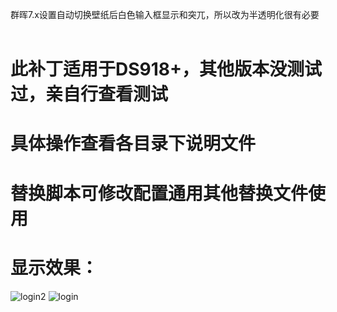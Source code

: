 群晖7.x设置自动切换壁纸后白色输入框显示和突兀，所以改为半透明化很有必要 <br>
<br>
# 此补丁适用于DS918+，其他版本没测试过，亲自行查看测试<br>
# 具体操作查看各目录下说明文件<br>
# 替换脚本可修改配置通用其他替换文件使用
# 显示效果： <br>
![login2](https://user-images.githubusercontent.com/29589598/190339149-bd36ddc3-4a0b-4e2f-a87c-294d5ebd759a.png)
![login](https://user-images.githubusercontent.com/29589598/190339177-d97db048-71d4-4b62-a228-b9140cbc9236.png)
